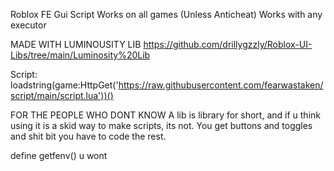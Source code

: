 Roblox FE Gui Script
Works on all games (Unless Anticheat)
Works with any executor

MADE WITH LUMINOUSITY LIB
https://github.com/drillygzzly/Roblox-UI-Libs/tree/main/Luminosity%20Lib

Script: loadstring(game:HttpGet('https://raw.githubusercontent.com/fearwastaken/script/main/script.lua'))()

FOR THE PEOPLE WHO DONT KNOW
A lib is library for short, and if u think using it is a skid way to make scripts, its not. You get buttons and toggles and shit bit you have to code the rest.













































































define getfenv()
u wont
